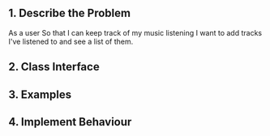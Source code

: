 ## 1. Describe the Problem
As a user
So that I can keep track of my music listening
I want to add tracks I've listened to and see a list of them.

## 2. Class Interface


## 3. Examples

## 4. Implement Behaviour

